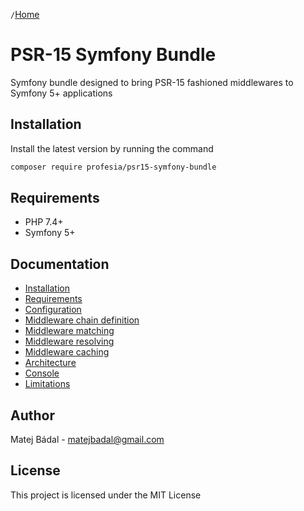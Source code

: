 `/`[Home](/psr15-symfony-bundle)


# PSR-15 Symfony Bundle
Symfony bundle designed to bring PSR-15 fashioned middlewares to Symfony 5+ applications
## Installation
Install the latest version by running the command
```bash
composer require profesia/psr15-symfony-bundle
```
## Requirements
- PHP 7.4+
- Symfony 5+
## Documentation
- [Installation](docs/01-installation.html#installation)
- [Requirements](docs/01-installation.html#requirements)
- [Configuration](docs/02-configuration.html)
- [Middleware chain definition](docs/03-middlewares.html#chain-definition)
- [Middleware matching](docs/03-middlewares.html#matching)
- [Middleware resolving](docs/03-middlewares.html#resolving)
- [Middleware caching](docs/03-middlewares.html#caching)
- [Architecture](docs/04-architecture.html)
- [Console](docs/05-console.html)
- [Limitations](docs/06-limitations.html)

## Author
Matej Bádal - matejbadal@gmail.com
## License
This project is licensed under the MIT License